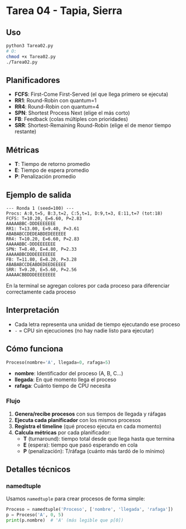 # Tarea 04 - Tapia, Sierra

## Uso

```bash
python3 Tarea02.py
# O:
chmod +x Tarea02.py
./Tarea02.py
```

## Planificadores

- **FCFS**: First-Come First-Served (el que llega primero se ejecuta)
- **RR1**: Round-Robin con quantum=1
- **RR4**: Round-Robin con quantum=4
- **SPN**: Shortest Process Next (elige el más corto)
- **FB**: Feedback (colas múltiples con prioridades)
- **SRR**: Shortest-Remaining Round-Robin (elige el de menor tiempo restante)

## Métricas

- **T**: Tiempo de retorno promedio
- **E**: Tiempo de espera promedio
- **P**: Penalización promedio

## Ejemplo de salida

```
--- Ronda 1 (seed=100) ---
Procs: A:0,t=5, B:3,t=2, C:5,t=1, D:9,t=3, E:11,t=7 (tot:18)
FCFS: T=10.20, E=6.60, P=2.83
AAAAABBC-DDDEEEEEEE
RR1: T=13.00, E=9.40, P=3.61
ABABABCCDEDEABDEDEEEEEE
RR4: T=10.20, E=6.60, P=2.83
AAAAABBC-DDDEEEEEEE
SPN: T=8.40, E=4.80, P=2.33
AAAAABBCDDDEEEEEEEE
FB: T=11.80, E=8.20, P=3.28
ABABABCCDEABDEDEEDEEEEE
SRR: T=9.20, E=5.60, P=2.56
AAAAACBBDDDEEEEEEEE
```

En la terminal se agregan colores por cada proceso para diferenciar correctamente cada proceso
## Interpretación

- Cada letra representa una unidad de tiempo ejecutando ese proceso
- `-` = CPU sin ejecuciones (no hay nadie listo para ejecutar)

## Cómo funciona

```python
Proceso(nombre='A', llegada=0, rafaga=5)
```
- **nombre**: Identificador del proceso (A, B, C...)
- **llegada**: En qué momento llega el proceso
- **rafaga**: Cuánto tiempo de CPU necesita

### Flujo
1. **Genera/recibe procesos** con sus tiempos de llegada y ráfagas
2. **Ejecuta cada planificador** con los mismos procesos
3. **Registra el timeline** (qué proceso ejecuta en cada momento)
4. **Calcula métricas** por cada planificador:
   - **T** (turnaround): tiempo total desde que llega hasta que termina
   - **E** (espera): tiempo que pasó esperando en cola
   - **P** (penalización): T/ráfaga (cuánto más tardó de lo mínimo)

## Detalles técnicos

### namedtuple
Usamos `namedtuple` para crear procesos de forma simple:
```python
Proceso = namedtuple('Proceso', ['nombre', 'llegada', 'rafaga'])
p = Proceso('A', 0, 5)
print(p.nombre)  # 'A' (más legible que p[0])
```
